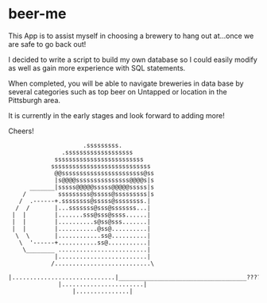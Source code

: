 # beer-me
This App is to assist myself in choosing a brewery to hang out at...once we are safe to go back out!

I decided to write a script to build my own database so I could easily modify as well as gain more experience with SQL statements.

When completed, you will be able to navigate breweries in data base by several categories such as top beer on Untapped or location in the Pittsburgh area.

It is currently in the early stages and look forward to adding more!

Cheers!

                         .sssssssss.
                   .sssssssssssssssssss
                 sssssssssssssssssssssssss
                ssssssssssssssssssssssssssss
                 @@sssssssssssssssssssssss@ss
                 |s@@@@sssssssssssssss@@@@s|s
          _______|sssss@@@@@sssss@@@@@sssss|s
        /         sssssssss@sssss@sssssssss|s
       /  .------+.ssssssss@sssss@ssssssss.|
      /  /       |...sssssss@sss@sssssss...|
     |  |        |.......sss@sss@ssss......|
     |  |        |..........s@ss@sss.......|
     |  |        |...........@ss@..........|
      \  \       |............ss@..........|
       \  '------+...........ss@...........|
        \________ .........................|
                 |.........................|
                /...........................\
               |.............................|____________________________________??????
                  |.......................|
                      |...............|
